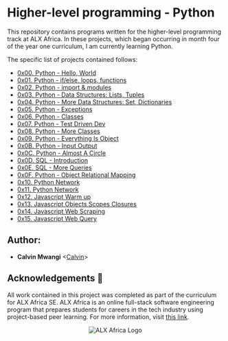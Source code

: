 # Higher-level programming - Python

This repository contains programs written for the higher-level programming track at ALX Africa. In these projects, which began occurring in month four of the year one curriculum, I am currently learning Python.

The specific list of projects contained follows:

* [0x00. Python - Hello, World](./0x00-python-hello_world)
* [0x01. Python - if/else, loops, functions](./0x01-python-if_else_loops_functions)
* [0x02. Python - import & modules](./0x02-python-import_modules)
* [0x03. Python - Data Structures: Lists, Tuples](./0x03-python-data_structures)
* [0x04. Python - More Data Structures: Set, Dictionaries](./0x04-python-more_data_structures)
* [0x05. Python - Exceptions](./0x05-python_exceptions)
* [0x06. Python - Classes](./0x06-python-classes)
* [0x07. Python - Test Driven Dev](./0x07-python-test_driven_development)
* [0x08. Python - More Classes](./0x08-python-more_classes)
* [0x09. Python - Everything Is Object](./0x09-python-evrrything_is_object)
* [0x0B. Python - Input Output](./0x0B-python-input_output)
* [0x0C. Python - Almost A Circle](./0x0C-python-almost_a_circle)
* [0x0D. SQL - Introduction](./0x0D-SQL_introduction)
* [0x0E. SQL - More Queries](./0x0E-SQL_more_queries)
* [0x0F. Python - Object Relational Mapping](./0x0F-python-object_relational_mapping)
* [0x10. Python Network](./0x10-python-netwotk_0)
* [0x11. Python Network](./0x11-python-network_1)
* [0x12. Javascript Warm up](./0x12-javascript-warm_up)
* [0x13. Javascript Objects Scopes Closures](./0x13-javascript_objects_scopes_closures)
* [0x14. Javascript Web Scraping](./0x14-javascript-web_scraping)
* [0x15. Javascript Web Query](./0x15-javascript-web_query)

## Author:
* **Calvin Mwangi** <[Calvin](https://github.com/MuneneCalvin)>

## Acknowledgements :pray:

All work contained in this project was completed as part of the curriculum for ALX Africa SE. ALX Africa is an online full-stack software engineering program that prepares students for careers in the tech industry using project-based peer learning. For more information, visit [this link](https://www.alxafrica.com//).


<p align="center">
  <img src="http://www.alxafrica.com/wp-content/uploads/2022/01/header-logo.png"
    alt="ALX Africa Logo"
  >
  </p>

